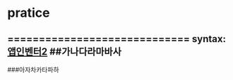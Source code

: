 # pratice
=============================
syntax: [앱인벤터2](http://ai2.appinventor.mit.edu/?locale=en#6317293257752576)
##가나다라마바사
----------------------------
###아자차카타파하
